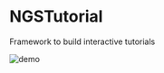 # NGSTutorial
Framework to build interactive tutorials

![demo](https://user-images.githubusercontent.com/2383901/33856667-70c34d46-de8e-11e7-9ece-945037ca00de.gif)
